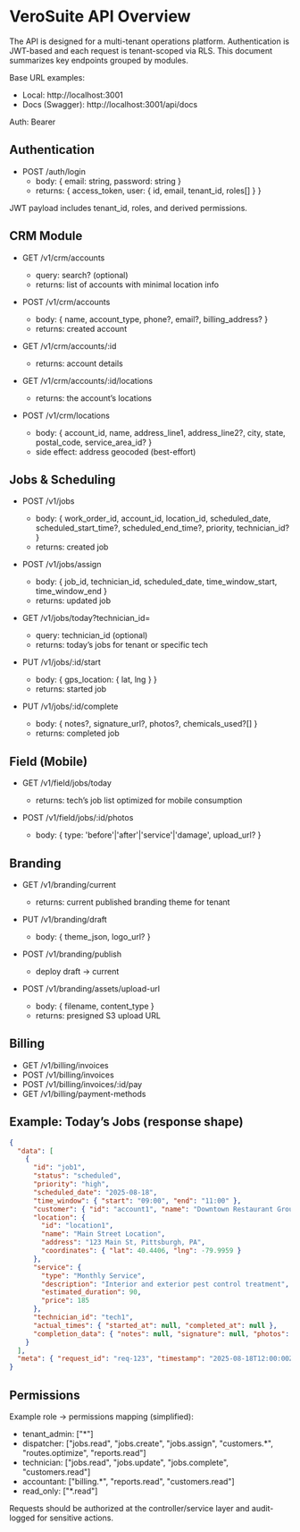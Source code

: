 # VeroSuite API Overview

The API is designed for a multi-tenant operations platform. Authentication is JWT-based and each request is tenant-scoped via RLS. This document summarizes key endpoints grouped by modules.

Base URL examples:
- Local: http://localhost:3001
- Docs (Swagger): http://localhost:3001/api/docs

Auth: Bearer <JWT>

## Authentication

- POST /auth/login
  - body: { email: string, password: string }
  - returns: { access_token, user: { id, email, tenant_id, roles[] } }

JWT payload includes tenant_id, roles, and derived permissions.

## CRM Module

- GET /v1/crm/accounts
  - query: search? (optional)
  - returns: list of accounts with minimal location info

- POST /v1/crm/accounts
  - body: { name, account_type, phone?, email?, billing_address? }
  - returns: created account

- GET /v1/crm/accounts/:id
  - returns: account details

- GET /v1/crm/accounts/:id/locations
  - returns: the account’s locations

- POST /v1/crm/locations
  - body: { account_id, name, address_line1, address_line2?, city, state, postal_code, service_area_id? }
  - side effect: address geocoded (best-effort)

## Jobs & Scheduling

- POST /v1/jobs
  - body: { work_order_id, account_id, location_id, scheduled_date, scheduled_start_time?, scheduled_end_time?, priority, technician_id? }
  - returns: created job

- POST /v1/jobs/assign
  - body: { job_id, technician_id, scheduled_date, time_window_start, time_window_end }
  - returns: updated job

- GET /v1/jobs/today?technician_id=
  - query: technician_id (optional)
  - returns: today’s jobs for tenant or specific tech

- PUT /v1/jobs/:id/start
  - body: { gps_location: { lat, lng } }
  - returns: started job

- PUT /v1/jobs/:id/complete
  - body: { notes?, signature_url?, photos?, chemicals_used?[] }
  - returns: completed job

## Field (Mobile)

- GET /v1/field/jobs/today
  - returns: tech’s job list optimized for mobile consumption

- POST /v1/field/jobs/:id/photos
  - body: { type: 'before'|'after'|'service'|'damage', upload_url? }

## Branding

- GET /v1/branding/current
  - returns: current published branding theme for tenant

- PUT /v1/branding/draft
  - body: { theme_json, logo_url? }

- POST /v1/branding/publish
  - deploy draft → current

- POST /v1/branding/assets/upload-url
  - body: { filename, content_type }
  - returns: presigned S3 upload URL

## Billing

- GET /v1/billing/invoices
- POST /v1/billing/invoices
- POST /v1/billing/invoices/:id/pay
- GET /v1/billing/payment-methods

## Example: Today’s Jobs (response shape)

```json
{
  "data": [
    {
      "id": "job1",
      "status": "scheduled",
      "priority": "high",
      "scheduled_date": "2025-08-18",
      "time_window": { "start": "09:00", "end": "11:00" },
      "customer": { "id": "account1", "name": "Downtown Restaurant Group", "type": "commercial" },
      "location": {
        "id": "location1",
        "name": "Main Street Location",
        "address": "123 Main St, Pittsburgh, PA",
        "coordinates": { "lat": 40.4406, "lng": -79.9959 }
      },
      "service": {
        "type": "Monthly Service",
        "description": "Interior and exterior pest control treatment",
        "estimated_duration": 90,
        "price": 185
      },
      "technician_id": "tech1",
      "actual_times": { "started_at": null, "completed_at": null },
      "completion_data": { "notes": null, "signature": null, "photos": [], "chemicals_used": [] }
    }
  ],
  "meta": { "request_id": "req-123", "timestamp": "2025-08-18T12:00:00Z" }
}
```

## Permissions

Example role → permissions mapping (simplified):
- tenant_admin: ["*"]
- dispatcher: ["jobs.read", "jobs.create", "jobs.assign", "customers.*", "routes.optimize", "reports.read"]
- technician: ["jobs.read", "jobs.update", "jobs.complete", "customers.read"]
- accountant: ["billing.*", "reports.read", "customers.read"]
- read_only: ["*.read"]

Requests should be authorized at the controller/service layer and audit-logged for sensitive actions.
